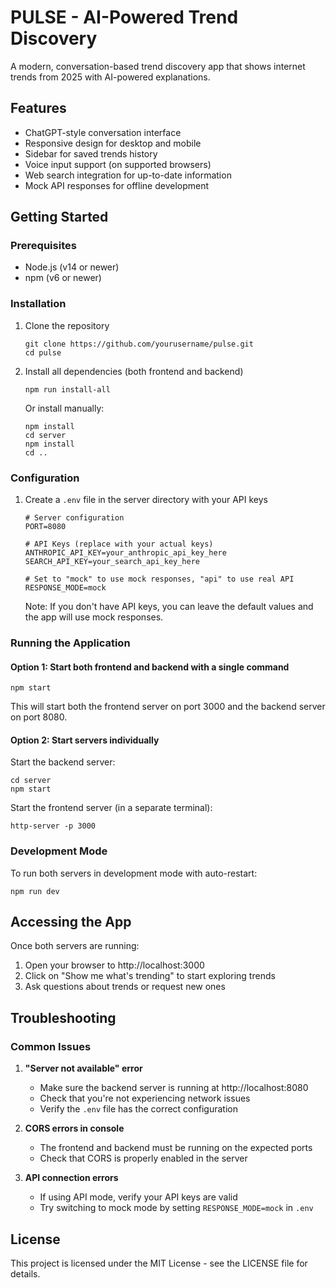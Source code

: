 # PULSE - AI-Powered Trend Discovery

A modern, conversation-based trend discovery app that shows internet trends from 2025 with AI-powered explanations.

## Features
- ChatGPT-style conversation interface
- Responsive design for desktop and mobile
- Sidebar for saved trends history
- Voice input support (on supported browsers)
- Web search integration for up-to-date information
- Mock API responses for offline development

## Getting Started

### Prerequisites
- Node.js (v14 or newer)
- npm (v6 or newer)

### Installation

1. Clone the repository
   ```
   git clone https://github.com/yourusername/pulse.git
   cd pulse
   ```

2. Install all dependencies (both frontend and backend)
   ```
   npm run install-all
   ```
   
   Or install manually:
   ```
   npm install
   cd server
   npm install
   cd ..
   ```

### Configuration

1. Create a `.env` file in the server directory with your API keys

   ```
   # Server configuration
   PORT=8080

   # API Keys (replace with your actual keys)
   ANTHROPIC_API_KEY=your_anthropic_api_key_here
   SEARCH_API_KEY=your_search_api_key_here

   # Set to "mock" to use mock responses, "api" to use real API
   RESPONSE_MODE=mock
   ```

   Note: If you don't have API keys, you can leave the default values and the app will use mock responses.

### Running the Application

#### Option 1: Start both frontend and backend with a single command
```
npm start
```

This will start both the frontend server on port 3000 and the backend server on port 8080.

#### Option 2: Start servers individually

Start the backend server:
```
cd server
npm start
```

Start the frontend server (in a separate terminal):
```
http-server -p 3000
```

### Development Mode

To run both servers in development mode with auto-restart:
```
npm run dev
```

## Accessing the App

Once both servers are running:
1. Open your browser to http://localhost:3000
2. Click on "Show me what's trending" to start exploring trends
3. Ask questions about trends or request new ones

## Troubleshooting

### Common Issues

1. **"Server not available" error**
   - Make sure the backend server is running at http://localhost:8080
   - Check that you're not experiencing network issues
   - Verify the `.env` file has the correct configuration

2. **CORS errors in console**
   - The frontend and backend must be running on the expected ports
   - Check that CORS is properly enabled in the server

3. **API connection errors**
   - If using API mode, verify your API keys are valid
   - Try switching to mock mode by setting `RESPONSE_MODE=mock` in `.env`

## License

This project is licensed under the MIT License - see the LICENSE file for details.